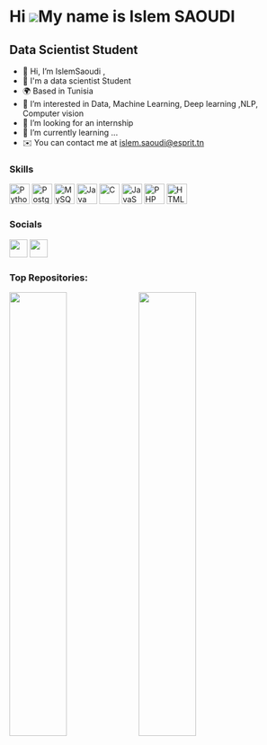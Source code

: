 Hi ![](https://user-images.githubusercontent.com/18350557/176309783-0785949b-9127-417c-8b55-ab5a4333674e.gif)My name is Islem SAOUDI
=======================================================================================================================================

Data Scientist Student
------------
- 👋 Hi, I’m IslemSaoudi ,
- 🚀 I'm  a data scientist Student 
- 🌍 Based in Tunisia
- 👀 I’m interested in Data, Machine Learning, Deep learning ,NLP, Computer vision
- 💞️ I’m looking for an internship
- 🌱 I’m currently learning ...
- ✉️ You can contact me at [islem.saoudi@esprit.tn](mailto:islem.saoudi@esprit.tn)



### Skills

<p align="left">
<a href="https://www.python.org/" target="_blank" rel="noreferrer"><img src="https://raw.githubusercontent.com/danielcranney/readme-generator/main/public/icons/skills/python-colored.svg" width="36" height="36" alt="Python" /></a>
<a href="https://www.postgresql.org/" target="_blank" rel="noreferrer"><img src="https://raw.githubusercontent.com/danielcranney/readme-generator/main/public/icons/skills/postgresql-colored.svg" width="36" height="36" alt="PostgreSQL" /></a>
<a href="https://www.mysql.com/" target="_blank" rel="noreferrer"><img src="https://raw.githubusercontent.com/danielcranney/readme-generator/main/public/icons/skills/mysql-colored.svg" width="36" height="36" alt="MySQL" /></a>
<a href="https://www.java.com/" target="_blank" rel="noreferrer"><img src="https://raw.githubusercontent.com/danielcranney/readme-generator/main/public/icons/skills/java-colored.svg" width="36" height="36" alt="Java" /></a>
<a href="https://docs.microsoft.com/en-us/cpp/?view=msvc-170" target="_blank" rel="noreferrer"><img src="https://raw.githubusercontent.com/danielcranney/readme-generator/main/public/icons/skills/c-colored.svg" width="36" height="36" alt="C" /></a>
<a href="https://developer.mozilla.org/en-US/docs/Web/JavaScript" target="_blank" rel="noreferrer"><img src="https://raw.githubusercontent.com/danielcranney/readme-generator/main/public/icons/skills/javascript-colored.svg" width="36" height="36" alt="JavaScript" /></a>
<a href="https://www.php.net/" target="_blank" rel="noreferrer"><img src="https://raw.githubusercontent.com/danielcranney/readme-generator/main/public/icons/skills/php-colored.svg" width="36" height="36" alt="PHP" /></a>
<a href="https://developer.mozilla.org/en-US/docs/Glossary/HTML5" target="_blank" rel="noreferrer"><img src="https://raw.githubusercontent.com/danielcranney/readme-generator/main/public/icons/skills/html5-colored.svg" width="36" height="36" alt="HTML5" /></a>


### Socials
<p align="left"> <a href="https://github.com/IslemSaoudi1/" target="_blank" rel="noreferrer"><img src="https://raw.githubusercontent.com/danielcranney/readme-generator/main/public/icons/socials/github.svg" width="32" height="32" /></a>
 <a href="https://www.linkedin.com/in/islem-saoudi-15516717b/" target="_blank" rel="noreferrer"><img src="https://raw.githubusercontent.com/danielcranney/readme-generator/main/public/icons/socials/linkedin.svg" width="32" height="32" /></a>


### Top Repositories:
<div width="100%" align="center"><a href="https://github.com/IslemSaoudi1/Devops_project" align="left"><img align="left" width="45%" src="https://github-readme-stats.vercel.app/api/pin/?username=IslemSaoudi1&repo=Devops_project&title_color=a855f7&text_color=ffffff&icon_color=3382ed&bg_color=1c1917&hide_border=true&locale=en" /></a><a href="https://github.com/IslemSaoudi1/Project_PMBOK" align="left"><img align="left" width="45%" src="https://github-readme-stats.vercel.app/api/pin/?username=IslemSaoudi1&repo=Project_PMBOK&title_color=a855f7&text_color=ffffff&icon_color=3382ed&bg_color=1c1917&hide_border=true&locale=en" /></a></div>
